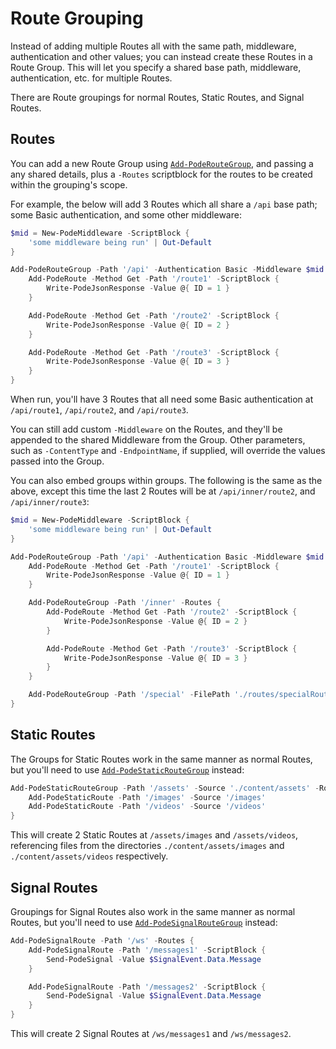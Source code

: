 # Route Grouping

Instead of adding multiple Routes all with the same path, middleware, authentication and other values; you can instead create these Routes in a Route Group. This will let you specify a shared base path, middleware, authentication, etc. for multiple Routes.

There are Route groupings for normal Routes, Static Routes, and Signal Routes.

## Routes

You can add a new Route Group using [`Add-PodeRouteGroup`](../../../../Functions/Routes/Add-PodeRouteGroup), and passing a any shared details, plus a `-Routes` scriptblock for the routes to be created within the grouping's scope.

For example, the below will add 3 Routes which all share a `/api` base path; some Basic authentication, and some other middleware:

```powershell
$mid = New-PodeMiddleware -ScriptBlock {
    'some middleware being run' | Out-Default
}

Add-PodeRouteGroup -Path '/api' -Authentication Basic -Middleware $mid -Routes {
    Add-PodeRoute -Method Get -Path '/route1' -ScriptBlock {
        Write-PodeJsonResponse -Value @{ ID = 1 }
    }

    Add-PodeRoute -Method Get -Path '/route2' -ScriptBlock {
        Write-PodeJsonResponse -Value @{ ID = 2 }
    }

    Add-PodeRoute -Method Get -Path '/route3' -ScriptBlock {
        Write-PodeJsonResponse -Value @{ ID = 3 }
    }
}
```

When run, you'll have 3 Routes that all need some Basic authentication at `/api/route1`, `/api/route2`, and `/api/route3`.

You can still add custom `-Middleware` on the Routes, and they'll be appended to the shared Middleware from the Group. Other parameters, such as `-ContentType` and `-EndpointName`, if supplied, will override the values passed into the Group.

You can also embed groups within groups. The following is the same as the above, except this time the last 2 Routes will be at `/api/inner/route2`, and `/api/inner/route3`:

```powershell
$mid = New-PodeMiddleware -ScriptBlock {
    'some middleware being run' | Out-Default
}

Add-PodeRouteGroup -Path '/api' -Authentication Basic -Middleware $mid -Routes {
    Add-PodeRoute -Method Get -Path '/route1' -ScriptBlock {
        Write-PodeJsonResponse -Value @{ ID = 1 }
    }

    Add-PodeRouteGroup -Path '/inner' -Routes {
        Add-PodeRoute -Method Get -Path '/route2' -ScriptBlock {
            Write-PodeJsonResponse -Value @{ ID = 2 }
        }

        Add-PodeRoute -Method Get -Path '/route3' -ScriptBlock {
            Write-PodeJsonResponse -Value @{ ID = 3 }
        }
    }

    Add-PodeRouteGroup -Path '/special' -FilePath './routes/specialRoutes.ps1'
}
```



## Static Routes

The Groups for Static Routes work in the same manner as normal Routes, but you'll need to use [`Add-PodeStaticRouteGroup`](../../../../Functions/Routes/Add-PodeStaticRouteGroup) instead:

```powershell
Add-PodeStaticRouteGroup -Path '/assets' -Source './content/assets' -Routes {
    Add-PodeStaticRoute -Path '/images' -Source '/images'
    Add-PodeStaticRoute -Path '/videos' -Source '/videos'
}
```

This will create 2 Static Routes at `/assets/images` and `/assets/videos`, referencing files from the directories `./content/assets/images` and `./content/assets/videos` respectively.

## Signal Routes

Groupings for Signal Routes also work in the same manner as normal Routes, but you'll need to use [`Add-PodeSignalRouteGroup`](../../../../Functions/Routes/Add-PodeSignalRouteGroup) instead:

```powershell
Add-PodeSignalRoute -Path '/ws' -Routes {
    Add-PodeSignalRoute -Path '/messages1' -ScriptBlock {
        Send-PodeSignal -Value $SignalEvent.Data.Message
    }

    Add-PodeSignalRoute -Path '/messages2' -ScriptBlock {
        Send-PodeSignal -Value $SignalEvent.Data.Message
    }
}
```

This will create 2 Signal Routes at `/ws/messages1` and `/ws/messages2`.
